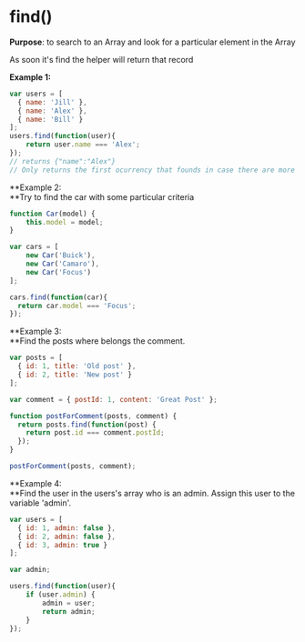 # find\(\)

**Purpose**: to search to an Array and look for a particular element in the Array

As soon it's find the helper will return that record

**Example 1:**

```js
var users = [
  { name: 'Jill' },
  { name: 'Alex' },
  { name: 'Bill' }
];
users.find(function(user){
	return user.name === 'Alex';
});
// returns {"name":"Alex"}
// Only returns the first ocurrency that founds in case there are more than 1
```

**Example 2:  
**Try to find the car with some particular criteria

```js
function Car(model) {
	this.model = model;
}

var cars = [
	new Car('Buick'),
	new Car('Camaro'),
	new Car('Focus')
];

cars.find(function(car){
  return car.model === 'Focus';
});
```

**Example 3:  
**Find the posts where belongs the comment.

```js
var posts = [
  { id: 1, title: 'Old post' },
  { id: 2, title: 'New post' }
];

var comment = { postId: 1, content: 'Great Post' };

function postForComment(posts, comment) {
  return posts.find(function(post) {
    return post.id === comment.postId;
  });
}

postForComment(posts, comment);
```

**Example 4:  
**Find the user in the users's array who is an admin.  Assign this user to the variable 'admin'.

```js
var users = [
  { id: 1, admin: false },
  { id: 2, admin: false },
  { id: 3, admin: true }
];

var admin;

users.find(function(user){
    if (user.admin) {
        admin = user;
        return admin;
    }
});
```



